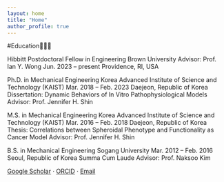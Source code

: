 ```yaml
---
layout: home
title: "Home"
author_profile: true
---
```


#Education👩🏻‍🎓

Hibbitt Postdoctoral Fellow in Engineering
Brown University
Advisor: Prof. Ian Y. Wong
Jun. 2023 – present
Providence, RI, USA

Ph.D. in Mechanical Engineering
Korea Advanced Institute of Science and Technology (KAIST)
Mar. 2018 – Feb. 2023
Daejeon, Republic of Korea
Dissertation: Dynamic Behaviors of In Vitro Pathophysiological Models
Advisor: Prof. Jennifer H. Shin

M.S. in Mechanical Engineering
Korea Advanced Institute of Science and Technology (KAIST)
Mar. 2016 – Feb. 2018
Daejeon, Republic of Korea
Thesis: Correlations between Spheroidal Phenotype and Functionality as Cancer Model
Advisor: Prof. Jennifer H. Shin

B.S. in Mechanical Engineering
Sogang University
Mar. 2012 – Feb. 2016
Seoul, Republic of Korea
Summa Cum Laude
Advisor: Prof. Naksoo Kim


[Google Scholar](https://scholar.google.co.kr/citations?user=gdrZ_zYAAAAJ&hl=ko) · [ORCID](https://orcid.org/0000-0003-0787-2840) · [Email](mailto:jiwon_kim1@brown.edu)
